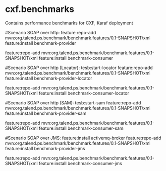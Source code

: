 cxf.benchmarks
==============

Contains performance benchmarks for CXF, Karaf deployment

#Scenario SOAP over http:
feature:repo-add mvn:org.talend.ps.benchmark/benchmark.features/0.1-SNAPSHOT/xml
feature:install benchmark-provider

feature:repo-add mvn:org.talend.ps.benchmark/benchmark.features/0.1-SNAPSHOT/xml
feature:install benchmark-consumer

#Scenario SOAP over http (Locator):
tesb:start-locator
feature:repo-add mvn:org.talend.ps.benchmark/benchmark.features/0.1-SNAPSHOT/xml
feature:install benchmark-provider-locator

feature:repo-add mvn:org.talend.ps.benchmark/benchmark.features/0.1-SNAPSHOT/xml
feature:install benchmark-consumer-locator

#Scenario SOAP over http (SAM):
tesb:start-sam
feature:repo-add mvn:org.talend.ps.benchmark/benchmark.features/0.1-SNAPSHOT/xml
feature:install benchmark-provider-sam

feature:repo-add mvn:org.talend.ps.benchmark/benchmark.features/0.1-SNAPSHOT/xml
feature:install benchmark-consumer-sam

#Scenario SOAP over JMS:
feature:install activemq-broker
feature:repo-add mvn:org.talend.ps.benchmark/benchmark.features/0.1-SNAPSHOT/xml
feature:install benchmark-provider-jms

feature:repo-add mvn:org.talend.ps.benchmark/benchmark.features/0.1-SNAPSHOT/xml
feature:install benchmark-consumer-jms
